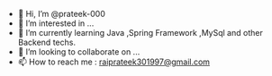 - 👋 Hi, I’m @prateek-000
- 👀 I’m interested in ...
- 🌱 I’m currently learning Java ,Spring Framework ,MySql and other Backend techs.
- 💞️ I’m looking to collaborate on ...
- 📫 How to reach me : raiprateek301997@gmail.com

<!---
prateek-000/prateek-000 is a ✨ special ✨ repository because its `README.md` (this file) appears on your GitHub profile.
You can click the Preview link to take a look at your changes.
--->

